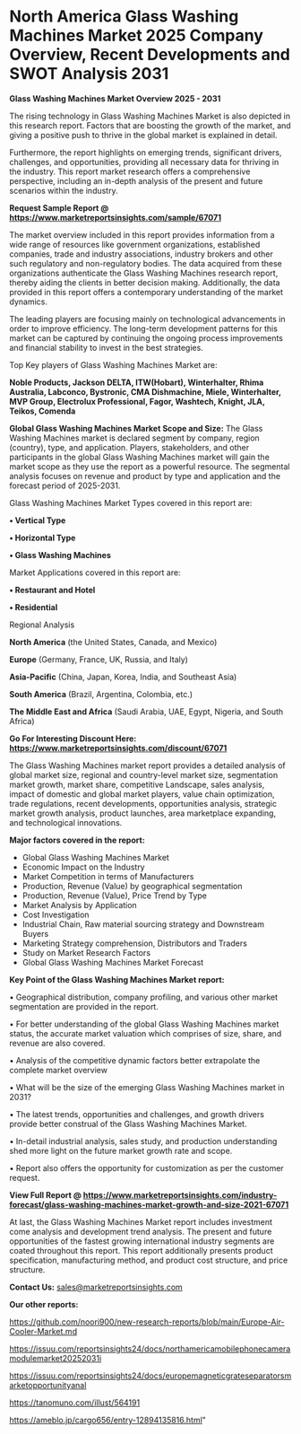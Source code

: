 # North America Glass Washing Machines Market 2025 Company Overview, Recent Developments and SWOT Analysis 2031

<Strong> Glass Washing Machines Market Overview 2025 - 2031</strong>

The rising technology in Glass Washing Machines Market is also depicted in this research report. Factors that are boosting the growth of the market, and giving a positive push to thrive in the global market is explained in detail.

Furthermore, the report highlights on emerging trends, significant drivers, challenges, and opportunities, providing all necessary data for thriving in the industry. This report market research offers a comprehensive perspective, including an in-depth analysis of the present and future scenarios within the industry.

<strong>Request Sample Report @ <a href=https://www.marketreportsinsights.com/sample/67071>https://www.marketreportsinsights.com/sample/67071</a></strong>

The market overview included in this report provides information from a wide range of resources like government organizations, established companies, trade and industry associations, industry brokers and other such regulatory and non-regulatory bodies. The data acquired from these organizations authenticate the Glass Washing Machines research report, thereby aiding the clients in better decision making. Additionally, the data provided in this report offers a contemporary understanding of the market dynamics.

The leading players are focusing mainly on technological advancements in order to improve efficiency. The long-term development patterns for this market can be captured by continuing the ongoing process improvements and financial stability to invest in the best strategies.

Top Key players of Glass Washing Machines Market are:

<strong>Noble Products, Jackson DELTA, ITW(Hobart), Winterhalter, Rhima Australia, Labconco, Bystronic, CMA Dishmachine, Miele, Winterhalter, MVP Group, Electrolux Professional, Fagor, Washtech, Knight, JLA, Teikos, Comenda</strong>

<strong><b>Global Glass Washing Machines Market Scope and Size:</b></strong>
The Glass Washing Machines market is declared segment by company, region (country), type, and application. Players, stakeholders, and other participants in the global Glass Washing Machines market will gain the market scope as they use the report as a powerful resource. The segmental analysis focuses on revenue and product by type and application and the forecast period of 2025-2031.

Glass Washing Machines Market Types covered in this report are:

<strong>• Vertical Type

• Horizontal Type

• Glass Washing Machines</strong>

Market Applications covered in this report are:

<strong>• Restaurant and Hotel

• Residential</strong> 

Regional Analysis

<strong>North America</strong> (the United States, Canada, and Mexico)

<strong>Europe</strong> (Germany, France, UK, Russia, and Italy)

<strong>Asia-Pacific</strong> (China, Japan, Korea, India, and Southeast Asia)

<strong>South America</strong> (Brazil, Argentina, Colombia, etc.)

<strong>The Middle East and Africa</strong> (Saudi Arabia, UAE, Egypt, Nigeria, and South Africa)

<strong>Go For Interesting Discount Here: <a href=https://www.marketreportsinsights.com/discount/67071>https://www.marketreportsinsights.com/discount/67071</a></strong>

The Glass Washing Machines market report provides a detailed analysis of global market size, regional and country-level market size, segmentation market growth, market share, competitive Landscape, sales analysis, impact of domestic and global market players, value chain optimization, trade regulations, recent developments, opportunities analysis, strategic market growth analysis, product launches, area marketplace expanding, and technological innovations.

<strong><b>Major factors covered in the report:</b></strong>
<ul>
  <li>Global Glass Washing Machines Market </li>
  <li>Economic Impact on the Industry</li>
  <li>Market Competition in terms of Manufacturers</li>
  <li>Production, Revenue (Value) by geographical segmentation</li>
  <li>Production, Revenue (Value), Price Trend by Type</li>
  <li>Market Analysis by Application</li>
  <li>Cost Investigation</li>
  <li>Industrial Chain, Raw material sourcing strategy and Downstream Buyers</li>
  <li>Marketing Strategy comprehension, Distributors and Traders</li>
  <li>Study on Market Research Factors</li>
  <li>Global Glass Washing Machines Market Forecast</li>
</ul>

<strong><b>Key Point of the Glass Washing Machines Market report:</b></strong>

• Geographical distribution, company profiling, and various other market segmentation are provided in the report.

• For better understanding of the global Glass Washing Machines market status, the accurate market valuation which comprises of size, share, and revenue are also covered.

• Analysis of the competitive dynamic factors better extrapolate the complete market overview

• What will be the size of the emerging Glass Washing Machines market in 2031?

• The latest trends, opportunities and challenges, and growth drivers provide better construal of the Glass Washing Machines Market.

• In-detail industrial analysis, sales study, and production understanding shed more light on the future market growth rate and scope.

• Report also offers the opportunity for customization as per the customer request.

<strong><b>View Full Report @ <a href=https://www.marketreportsinsights.com/industry-forecast/glass-washing-machines-market-growth-and-size-2021-67071>https://www.marketreportsinsights.com/industry-forecast/glass-washing-machines-market-growth-and-size-2021-67071</a></b></strong>


At last, the Glass Washing Machines Market report includes investment come analysis and development trend analysis. The present and future opportunities of the fastest growing international industry segments are coated throughout this report. This report additionally presents product specification, manufacturing method, and product cost structure, and price structure.

<strong>Contact Us:</strong>
sales@marketreportsinsights.com

<strong>Our other reports:</strong>

<a href=https://github.com/noori900/new-research-reports/blob/main/Europe-Air-Cooler-Market.md>https://github.com/noori900/new-research-reports/blob/main/Europe-Air-Cooler-Market.md</a>

<a href=https://issuu.com/reportsinsights24/docs/northamericamobilephonecameramodulemarket20252031i>https://issuu.com/reportsinsights24/docs/northamericamobilephonecameramodulemarket20252031i</a>

<a href=https://issuu.com/reportsinsights24/docs/europemagneticgrateseparatorsmarketopportunityanal>https://issuu.com/reportsinsights24/docs/europemagneticgrateseparatorsmarketopportunityanal</a>

<a href=https://tanomuno.com/illust/564191>https://tanomuno.com/illust/564191</a>

<a href=https://ameblo.jp/cargo656/entry-12894135816.html>https://ameblo.jp/cargo656/entry-12894135816.html</a>"

